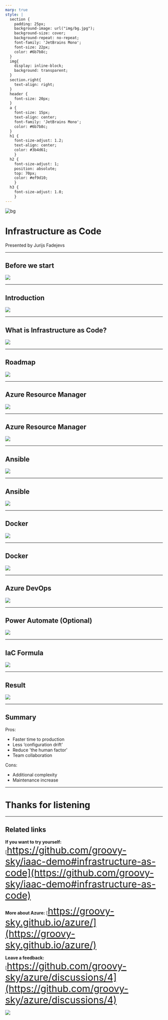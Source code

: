 ```yaml
---
marp: true
style: |
  section {
    padding: 25px;
    background-image: url("img/bg.jpg");
    background-size: cover; 
    background-repeat: no-repeat;
    font-family: 'JetBrains Mono';
    font-size: 22px;
    color: #6b7b8c;
  }
  img{
    display: inline-block;
    background: transparent;
  }
  section.right{
    text-align: right;
  }
  header {
    font-size: 20px;
  }
  a {
    font-size: 15px;
    text-align: center;
    font-family: 'JetBrains Mono';
    color: #6b7b8c;
  }
  h1 {
    font-size-adjust: 1.2;
    text-align: center;
    color: #3b4d61;
    }
  h2 {
    font-size-adjust: 1;
    position: absolute;
    top: 70px;
    color: #ef9d10;
    }
  h3 {
    font-size-adjust: 1.0;
    }
---
```


![bg](https://raw.githubusercontent.com/groovy-sky/iac-presentation/main/presentation/img/bg.jpg)

# Infrastructure as Code
<!-- _class: right -->
Presented by Jurijs Fadejevs

---

## Before we start

<!-- paginate: true -->
<!-- header: 'Infrastructure as Code' -->
<!-- footer: 'https://github.com/groovy-sky' -->

![](https://raw.githubusercontent.com/groovy-sky/iac-presentation/main/presentation/img/present_link.svg)

---

## Introduction

![](https://raw.githubusercontent.com/groovy-sky/iac-presentation/main/presentation/img/intro.svg)

---

## What is Infrastructure as Code?

![](https://raw.githubusercontent.com/groovy-sky/iac-presentation/main/presentation/img/iac.svg)

---

## Roadmap

![](https://raw.githubusercontent.com/groovy-sky/iac-presentation/main/presentation/img/struct.svg)

---

<!-- _footer: 'https://github.com/groovy-sky/azure/tree/master/iac-00#introduction' -->
## Azure Resource Manager
![](https://raw.githubusercontent.com/groovy-sky/iac-presentation/main/presentation/img/az_res.svg)

---

<!-- _footer: 'https://github.com/groovy-sky/azure/tree/master/iac-00#introduction' -->
## Azure Resource Manager

![](https://raw.githubusercontent.com/groovy-sky/iac-presentation/main/presentation/img/arm_temp.svg)

---

## Ansible

<!-- _footer: 'https://github.com/groovy-sky/azure/tree/master/iac-01#introduction' -->
![](https://raw.githubusercontent.com/groovy-sky/iac-presentation/main/presentation/img/ansible_parts.svg)

---

## Ansible

<!-- _footer: 'https://github.com/groovy-sky/azure/tree/master/iac-01#introduction' -->
![](https://raw.githubusercontent.com/groovy-sky/iac-presentation/main/presentation/img/ans_az.svg)

---

## Docker

<!-- _footer: 'https://github.com/groovy-sky/azure/tree/master/iac-02#introduction' -->
![](https://raw.githubusercontent.com/groovy-sky/iac-presentation/main/presentation/img/virt_types.svg)

---

## Docker

<!-- _footer: 'https://github.com/groovy-sky/azure/tree/master/iac-02#introduction' -->
![](https://raw.githubusercontent.com/groovy-sky/iac-presentation/main/presentation/img/docker_parts.svg)

---

## Azure DevOps

<!-- _footer: 'https://github.com/groovy-sky/azure/tree/master/iac-03#introduction' -->
![](https://raw.githubusercontent.com/groovy-sky/iac-presentation/main/presentation/img/devops_parts.svg)


---

<!-- _footer: 'https://github.com/groovy-sky/azure/tree/master/iac-04#introduction' -->
## Power Automate (Optional)

![](https://raw.githubusercontent.com/groovy-sky/iac-presentation/main/presentation/img/flow.svg)

---

## IaC Formula

![](https://raw.githubusercontent.com/groovy-sky/iac-presentation/main/presentation/img/formula.svg)


---

## Result


![](https://raw.githubusercontent.com/groovy-sky/iac-presentation/main/presentation/img/result.svg)


---  

## Summary

Pros:
- Faster time to production
- Less ‘configuration drift’
- Reduce 'the human factor'
- Team collaboration

Cons:
- Additional complexity
- Maintenance increase

---

<!-- header: '' -->
<!-- footer: '' -->
<!-- paginate: false -->
# Thanks for listening

---

<style scoped>
section {
  font-size: 30px;
}
a {
  font-size: 30px;
}
</style>

## Related links

**If you want to try yourself:**
[https://github.com/groovy-sky/iaac-demo#infrastructure-as-code](https://github.com/groovy-sky/iaac-demo#infrastructure-as-code)


**More about Azure:**
[https://groovy-sky.github.io/azure/](https://groovy-sky.github.io/azure/)

**Leave a feedback:**
[https://github.com/groovy-sky/azure/discussions/4](https://github.com/groovy-sky/azure/discussions/4)

![](img/watch_and_star.svg)
